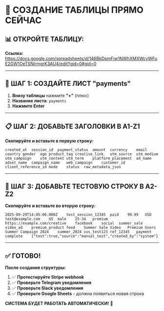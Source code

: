 # 🎯 **СОЗДАНИЕ ТАБЛИЦЫ ПРЯМО СЕЙЧАС**

## 📊 **ОТКРОЙТЕ ТАБЛИЦУ:**
**Ссылка:** https://docs.google.com/spreadsheets/d/146BkDpmFiw1NWhXMXWcyWFuE2GW1OeTSNIrmgrK3AU4/edit?gid=0#gid=0

---

## 📝 **ШАГ 1: СОЗДАЙТЕ ЛИСТ "payments"**

1. **Внизу таблицы** нажмите **"+"** (плюс)
2. **Название листа**: `payments`
3. **Нажмите Enter**

---

## 📋 **ШАГ 2: ДОБАВЬТЕ ЗАГОЛОВКИ В A1-Z1**

**Скопируйте и вставьте в первую строку:**

```
created_at	session_id	payment_status	amount	currency	email	country	gender	age	product_tag	creative_link	utm_source	utm_medium	utm_campaign	utm_content	utm_term	platform_placement	ad_name	adset_name	campaign_name	web_campaign	customer_id	client_reference_id	mode	status	raw_metadata_json
```

---

## 🧪 **ШАГ 3: ДОБАВЬТЕ ТЕСТОВУЮ СТРОКУ В A2-Z2**

**Скопируйте и вставьте во вторую строку:**

```
2025-09-29T14:45:00.000Z	test_session_12345	paid	99.99	USD	test@example.com	US	male	25-34	premium	https://example.com/creative	facebook	social	summer_sale	video_ad	premium_product	feed	Summer Sale Video	Premium Users	Summer Campaign 2024	summer_2024	cus_test123	ref_12345	payment	complete	{"test":true,"source":"manual_test","created_by":"system"}
```

---

## ✅ **ГОТОВО!**

**После создания структуры:**
1. ✅ **Протестируйте Stripe webhook**
2. ✅ **Проверьте Telegram уведомления**
3. ✅ **Проверьте Slack уведомления**
4. ✅ **Проверьте Google Sheets** - должна появиться новая строка

**СИСТЕМА БУДЕТ РАБОТАТЬ АВТОМАТИЧЕСКИ!** 🚀

